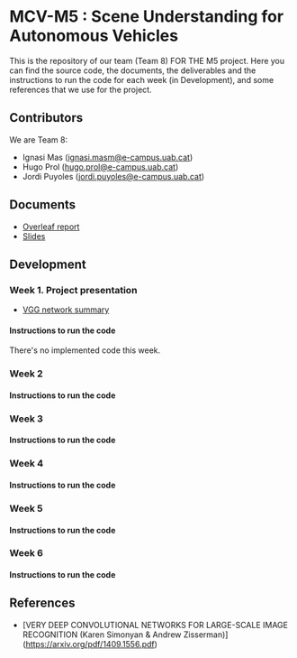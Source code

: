 # MCV-M5 : Scene Understanding for Autonomous Vehicles
This is the repository of our team (Team 8) FOR THE M5 project. Here you can find the source code, the documents, the deliverables and the instructions to run the code for each week (in Development), and some references that we use for the project.

## Contributors

We are Team 8:

* Ignasi Mas (ignasi.masm@e-campus.uab.cat)
* Hugo Prol (hugo.prol@e-campus.uab.cat)
* Jordi Puyoles (jordi.puyoles@e-campus.uab.cat)

## Documents

* [Overleaf report](https://www.overleaf.com/read/hdtfstjrsqnr)
* [Slides](https://docs.google.com/presentation/d/1wJkGmbYqp0s87yg-msrxecCzeZg3Miuwm85n5_zYxIo/edit?usp=sharing)

## Development

### Week 1. Project presentation

* [VGG network summary](https://docs.google.com/document/d/1zBcWIxjGT02iqhcDFw2RqQj7vJ2ab8TYPH6ApXw5pVU/edit?usp=sharing)

#### Instructions to run the code

There's no implemented code this week.

### Week 2

#### Instructions to run the code

### Week 3

#### Instructions to run the code

### Week 4

#### Instructions to run the code

### Week 5

#### Instructions to run the code

### Week 6

#### Instructions to run the code

## References

* [VERY DEEP CONVOLUTIONAL NETWORKS FOR LARGE-SCALE IMAGE RECOGNITION (Karen Simonyan & Andrew Zisserman)] (https://arxiv.org/pdf/1409.1556.pdf)
